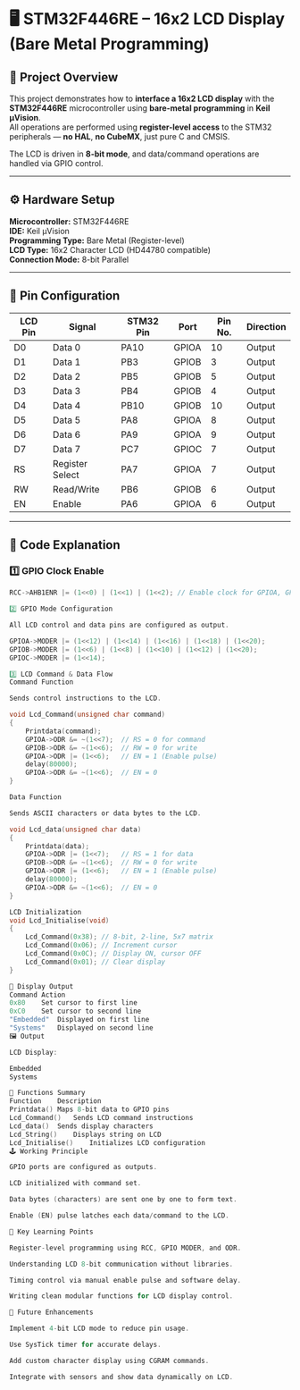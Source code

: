 # 🖥️ STM32F446RE – 16x2 LCD Display (Bare Metal Programming)

## 📘 Project Overview
This project demonstrates how to **interface a 16x2 LCD display** with the **STM32F446RE** microcontroller using **bare-metal programming** in **Keil µVision**.  
All operations are performed using **register-level access** to the STM32 peripherals — **no HAL**, **no CubeMX**, just pure C and CMSIS.

The LCD is driven in **8-bit mode**, and data/command operations are handled via GPIO control.

---

## ⚙️ Hardware Setup

**Microcontroller:** STM32F446RE  
**IDE:** Keil µVision  
**Programming Type:** Bare Metal (Register-level)  
**LCD Type:** 16x2 Character LCD (HD44780 compatible)  
**Connection Mode:** 8-bit Parallel  

---

## 🧩 Pin Configuration

| LCD Pin | Signal | STM32 Pin | Port | Pin No. | Direction |
|----------|---------|------------|------|----------|------------|
| D0 | Data 0 | PA10 | GPIOA | 10 | Output |
| D1 | Data 1 | PB3  | GPIOB | 3  | Output |
| D2 | Data 2 | PB5  | GPIOB | 5  | Output |
| D3 | Data 3 | PB4  | GPIOB | 4  | Output |
| D4 | Data 4 | PB10 | GPIOB | 10 | Output |
| D5 | Data 5 | PA8  | GPIOA | 8  | Output |
| D6 | Data 6 | PA9  | GPIOA | 9  | Output |
| D7 | Data 7 | PC7  | GPIOC | 7  | Output |
| RS | Register Select | PA7 | GPIOA | 7 | Output |
| RW | Read/Write | PB6 | GPIOB | 6 | Output |
| EN | Enable | PA6 | GPIOA | 6 | Output |

---

## 🧠 Code Explanation

### 1️⃣ GPIO Clock Enable
```c
RCC->AHB1ENR |= (1<<0) | (1<<1) | (1<<2); // Enable clock for GPIOA, GPIOB, GPIOC

2️⃣ GPIO Mode Configuration

All LCD control and data pins are configured as output.

GPIOA->MODER |= (1<<12) | (1<<14) | (1<<16) | (1<<18) | (1<<20);
GPIOB->MODER |= (1<<6) | (1<<8) | (1<<10) | (1<<12) | (1<<20);
GPIOC->MODER |= (1<<14);

3️⃣ LCD Command & Data Flow
Command Function

Sends control instructions to the LCD.

void Lcd_Command(unsigned char command)
{
	Printdata(command);
	GPIOA->ODR &= ~(1<<7);  // RS = 0 for command
	GPIOB->ODR &= ~(1<<6);  // RW = 0 for write
	GPIOA->ODR |= (1<<6);   // EN = 1 (Enable pulse)
	delay(80000);
	GPIOA->ODR &= ~(1<<6);  // EN = 0
}

Data Function

Sends ASCII characters or data bytes to the LCD.

void Lcd_data(unsigned char data)
{
	Printdata(data);
	GPIOA->ODR |= (1<<7);   // RS = 1 for data
	GPIOB->ODR &= ~(1<<6);  // RW = 0 for write
	GPIOA->ODR |= (1<<6);   // EN = 1 (Enable pulse)
	delay(80000);
	GPIOA->ODR &= ~(1<<6);  // EN = 0
}

LCD Initialization
void Lcd_Initialise(void)
{
	Lcd_Command(0x38); // 8-bit, 2-line, 5x7 matrix
	Lcd_Command(0x06); // Increment cursor
	Lcd_Command(0x0C); // Display ON, cursor OFF
	Lcd_Command(0x01); // Clear display
}

💬 Display Output
Command	Action
0x80	Set cursor to first line
0xC0	Set cursor to second line
"Embedded"	Displayed on first line
"Systems"	Displayed on second line
🖼️ Output

LCD Display:

Embedded
Systems

🧩 Functions Summary
Function	Description
Printdata()	Maps 8-bit data to GPIO pins
Lcd_Command()	Sends LCD command instructions
Lcd_data()	Sends display characters
Lcd_String()	Displays string on LCD
Lcd_Initialise()	Initializes LCD configuration
🕹️ Working Principle

GPIO ports are configured as outputs.

LCD initialized with command set.

Data bytes (characters) are sent one by one to form text.

Enable (EN) pulse latches each data/command to the LCD.

🧠 Key Learning Points

Register-level programming using RCC, GPIO MODER, and ODR.

Understanding LCD 8-bit communication without libraries.

Timing control via manual enable pulse and software delay.

Writing clean modular functions for LCD display control.

🚀 Future Enhancements

Implement 4-bit LCD mode to reduce pin usage.

Use SysTick timer for accurate delays.

Add custom character display using CGRAM commands.

Integrate with sensors and show data dynamically on LCD.
